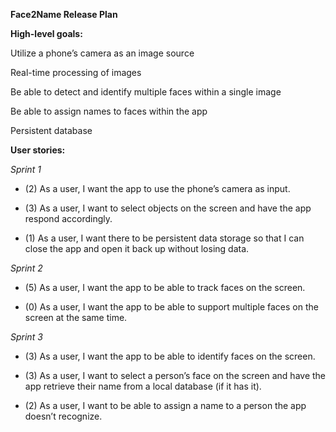 **Face2Name Release Plan**

**High-level goals:**

Utilize a phone’s camera as an image source

Real-time processing of images

Be able to detect and identify multiple faces within a single image

Be able to assign names to faces within the app

Persistent database

**User stories:**

*Sprint 1*

* (2) As a user, I want the app to use the phone’s camera as input.

* (3) As a user, I want to select objects on the screen and have the app respond accordingly.

* (1) As a user, I want there to be persistent data storage so that I can close the app and open it back up without losing data.

*Sprint 2*

* (5) As a user, I want the app to be able to track faces on the screen.

* (0) As a user, I want the app to be able to support multiple faces on the screen at the same time.

*Sprint 3*

* (3) As a user, I want the app to be able to identify faces on the screen.

* (3) As a user, I want to select a person’s face on the screen and have the app retrieve their name from a local database (if it has it).

* (2) As a user, I want to be able to assign a name to a person the app doesn’t recognize.


